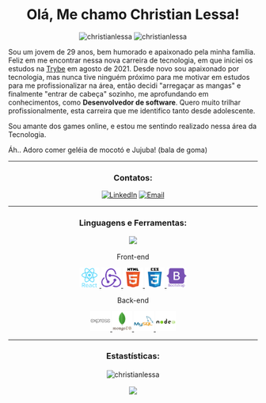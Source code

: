 <div align="center">
  <h1>Olá, Me chamo Christian Lessa!</h1>

  <p> <img src="https://komarev.com/ghpvc/?username=christianlessa&label=Profile%20views&color=4a10e2&style=flat"     alt="christianlessa" />
  <img src="https://img.shields.io/github/followers/christianlessa?style=social" alt="christianlessa" /> </p>
</div>

  Sou um jovem de 29 anos, bem humorado e apaixonado pela minha família. Feliz em me encontrar nessa nova carreira de tecnologia, em que iniciei os estudos na [Trybe](https://www.betrybe.com/) em agosto de 2021. Desde novo sou apaixonado por tecnologia, mas nunca tive ninguém próximo para me motivar em estudos para me profissionalizar na área, então decidi "arregaçar as mangas" e finalmente "entrar de cabeça" sozinho, me aprofundando em conhecimentos, como <b>Desenvolvedor de software</b>. Quero muito trilhar profissionalmente, esta carreira que me identifico tanto desde adolescente.
  <p>Sou amante dos games online, e estou me sentindo realizado nessa área da Tecnologia.</p>
  Áh.. Adoro comer geléia de mocotó e Jujuba! (bala de goma)

-----

<div align="center">
  <h3>Contatos:</h3>

  <p>
    <a href="https://www.linkedin.com/in/christian-lessa/" target="_blank"><img alt="LinkedIn"     src="https://img.shields.io/badge/LinkedIn-Christian Lessa-blue?style=flat&logo=linkedin"></a>
    <a href="christianclessa@gmail.com"><img alt="Email" src="https://img.shields.io/badge/Email-christianclessa@gmail.com-blue?style=flat&logo=gmail"></a>
  </p>
</div>

-----

<div align="center">
  <h3>Linguagens e Ferramentas:</h3>
  <p>
    <a href="https://skillicons.dev">
    <img src="https://skillicons.dev/icons?i=linux,git,docker,python,javascript,typescript" /> </a> 
  </p>

  <p>Front-end</p>
    <a href="https://reactjs.org/" target="_blank" rel="noreferrer"> <img src="https://raw.githubusercontent.com/devicons/devicon/master/icons/react/react-original-wordmark.svg" alt="react" width="40" height="40"/> </a>
    <a href="https://redux.js.org" target="_blank" rel="noreferrer"> <img src="https://raw.githubusercontent.com/devicons/devicon/master/icons/redux/redux-original.svg" alt="redux" width="40" height="40"/> </a>
    <a href="https://www.w3.org/html/" target="_blank" rel="noreferrer"> <img src="https://raw.githubusercontent.com/devicons/devicon/master/icons/html5/html5-original-wordmark.svg" alt="html5" width="40" height="40"/> </a>
    <a href="https://www.w3schools.com/css/" target="_blank" rel="noreferrer"> <img src="https://raw.githubusercontent.com/devicons/devicon/master/icons/css3/css3-original-wordmark.svg" alt="css3" width="40" height="40"/> </a>
    <a href="https://getbootstrap.com" target="_blank" rel="noreferrer"> <img src="https://raw.githubusercontent.com/devicons/devicon/master/icons/bootstrap/bootstrap-plain-wordmark.svg" alt="bootstrap" width="40" height="40"/> </a>

  <p>Back-end</p>
    <a href="https://expressjs.com" target="_blank" rel="noreferrer"> <img src="https://raw.githubusercontent.com/devicons/devicon/master/icons/express/express-original-wordmark.svg" alt="express" width="40" height="40"/> </a>
    <a href="https://www.mongodb.com/" target="_blank" rel="noreferrer"> <img src="https://raw.githubusercontent.com/devicons/devicon/master/icons/mongodb/mongodb-original-wordmark.svg" alt="mongodb" width="40" height="40"/> </a>
    <a href="https://www.mysql.com/" target="_blank" rel="noreferrer"> <img src="https://raw.githubusercontent.com/devicons/devicon/master/icons/mysql/mysql-original-wordmark.svg" alt="mysql" width="40" height="40"/> </a>
    <a href="https://nodejs.org" target="_blank" rel="noreferrer"> <img src="https://raw.githubusercontent.com/devicons/devicon/master/icons/nodejs/nodejs-original-wordmark.svg" alt="nodejs" width="40" height="40"/> </a> </p>

-----

  <h3> Estastísticas:</h3>

  <p><img align="center" src="https://github-readme-stats.vercel.app/api?username=christianlessa&theme=monokai&show_icons=true&locale=pt-br" alt="christianlessa" width="500" />
  <p><img align="center" src="https://github-readme-streak-stats.herokuapp.com/?user=christianlessa&theme=monokai&locale=pt-br" width="500" /></p>
</div>
